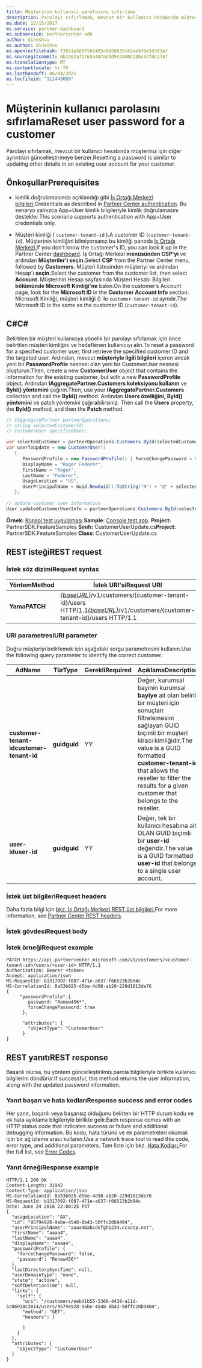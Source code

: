 ```yaml
---
title: Müşterinin kullanıcı parolasını sıfırlama
description: Parolayı sıfırlamak, mevcut bir kullanıcı hesabında müşteriniz için diğer ayrıntıları güncelleştirmeye benzer.
ms.date: 12/15/2017
ms.service: partner-dashboard
ms.subservice: partnercenter-sdk
author: dineshvu
ms.author: dineshvu
ms.openlocfilehash: f3661a588f566485cbd58035c63ae9f8e5d383af
ms.sourcegitcommit: 0b2a62af1765a447addd9c4340c28bc42fdc2747
ms.translationtype: MT
ms.contentlocale: tr-TR
ms.lasthandoff: 06/04/2021
ms.locfileid: "111445689"
---
```

# <a name="reset-user-password-for-a-customer"></a><span data-ttu-id="041bb-103">Müşterinin kullanıcı parolasını sıfırlama</span><span class="sxs-lookup"><span data-stu-id="041bb-103">Reset user password for a customer</span></span>

<span data-ttu-id="041bb-104">Parolayı sıfırlamak, mevcut bir kullanıcı hesabında müşteriniz için diğer ayrıntıları güncelleştirmeye benzer.</span><span class="sxs-lookup"><span data-stu-id="041bb-104">Resetting a password is similar to updating other details in an existing user account for your customer.</span></span>

## <a name="prerequisites"></a><span data-ttu-id="041bb-105">Önkoşullar</span><span class="sxs-lookup"><span data-stu-id="041bb-105">Prerequisites</span></span>

- <span data-ttu-id="041bb-106">kimlik doğrulamasında açıklandığı gibi [İş Ortağı Merkezi bilgileri.](partner-center-authentication.md)</span><span class="sxs-lookup"><span data-stu-id="041bb-106">Credentials as described in [Partner Center authentication](partner-center-authentication.md).</span></span> <span data-ttu-id="041bb-107">Bu senaryo yalnızca App+User kimlik bilgileriyle kimlik doğrulamasını destekler.</span><span class="sxs-lookup"><span data-stu-id="041bb-107">This scenario supports authentication with App+User credentials only.</span></span>

- <span data-ttu-id="041bb-108">Müşteri kimliği ( `customer-tenant-id` ).</span><span class="sxs-lookup"><span data-stu-id="041bb-108">A customer ID (`customer-tenant-id`).</span></span> <span data-ttu-id="041bb-109">Müşterinin kimliğini bilmiyorsanız bu kimliği panoda [İş Ortağı Merkezi.](https://partner.microsoft.com/dashboard)</span><span class="sxs-lookup"><span data-stu-id="041bb-109">If you don't know the customer's ID, you can look it up in the Partner Center [dashboard](https://partner.microsoft.com/dashboard).</span></span> <span data-ttu-id="041bb-110">İş Ortağı Merkezi **menüsünden CSP'yi** ve ardından **Müşteriler'i seçin.**</span><span class="sxs-lookup"><span data-stu-id="041bb-110">Select **CSP** from the Partner Center menu, followed by **Customers**.</span></span> <span data-ttu-id="041bb-111">Müşteri listesinden müşteriyi ve ardından Hesap'ı **seçin.**</span><span class="sxs-lookup"><span data-stu-id="041bb-111">Select the customer from the customer list, then select **Account**.</span></span> <span data-ttu-id="041bb-112">Müşterinin Hesap sayfasında Müşteri Hesabı Bilgileri **bölümünde Microsoft** **Kimliği'ne** bakın.</span><span class="sxs-lookup"><span data-stu-id="041bb-112">On the customer’s Account page, look for the **Microsoft ID** in the **Customer Account Info** section.</span></span> <span data-ttu-id="041bb-113">Microsoft Kimliği, müşteri kimliği () ile `customer-tenant-id` aynıdır.</span><span class="sxs-lookup"><span data-stu-id="041bb-113">The Microsoft ID is the same as the customer ID  (`customer-tenant-id`).</span></span>

## <a name="c"></a><span data-ttu-id="041bb-114">C\#</span><span class="sxs-lookup"><span data-stu-id="041bb-114">C\#</span></span>

<span data-ttu-id="041bb-115">Belirtilen bir müşteri kullanıcıya yönelik bir parolayı sıfırlamak için önce belirtilen müşteri kimliğini ve hedeflenen kullanıcıyı alın.</span><span class="sxs-lookup"><span data-stu-id="041bb-115">To reset a password for a specified customer user, first retrieve the specified customer ID and the targeted user.</span></span> <span data-ttu-id="041bb-116">Ardından, mevcut **müşteriyle ilgili bilgileri** içeren ancak yeni bir **PasswordProfile** nesnesi olan yeni bir CustomerUser nesnesi oluşturun.</span><span class="sxs-lookup"><span data-stu-id="041bb-116">Then, create a new **CustomerUser** object that contains the information for the existing customer, but with a new **PasswordProfile** object.</span></span> <span data-ttu-id="041bb-117">Ardından **IAggregatePartner.Customers koleksiyonu kullanın** ve **ById() yöntemini** çağırın.</span><span class="sxs-lookup"><span data-stu-id="041bb-117">Then, use your **IAggregatePartner.Customers** collection and call the **ById()** method.</span></span> <span data-ttu-id="041bb-118">Ardından **Users özelliğini,** **ById() yöntemini** ve patch yöntemini çağırabilirsiniz. </span><span class="sxs-lookup"><span data-stu-id="041bb-118">Then call the **Users** property, the **ById()** method, and then the **Patch** method.</span></span>

``` csharp
// IAggregatePartner partnerOperations;
// string selectedCustomerId;
// CustomerUser specifiedUser;

var selectedCustomer = partnerOperations.Customers.ById(selectedCustomerId).Get();
var userToUpdate = new CustomerUser()
   {
      PasswordProfile = new PasswordProfile() { ForceChangePassword = true, Password = "newPassword" },
      DisplayName = "Roger Federer",
      FirstName = "Roger",
      LastName = "Federer",
      UsageLocation = "US",
      UserPrincipalName = Guid.NewGuid().ToString("N") + "@" + selectedCustomer.CompanyProfile.Domain.ToString()
   };

// update customer user information
User updatedCustomerUserInfo = partnerOperations.Customers.ById(selectedCustomerId).Users.ById(specifiedUser.Id).Patch(userToUpdate);

```

<span data-ttu-id="041bb-119">**Örnek:** [Konsol test uygulaması](console-test-app.md).</span><span class="sxs-lookup"><span data-stu-id="041bb-119">**Sample**: [Console test app](console-test-app.md).</span></span> <span data-ttu-id="041bb-120">**Project:** PartnerSDK.FeatureSamples **Sınıfı:** CustomerUserUpdate.cs</span><span class="sxs-lookup"><span data-stu-id="041bb-120">**Project**: PartnerSDK.FeatureSamples **Class**: CustomerUserUpdate.cs</span></span>

## <a name="rest-request"></a><span data-ttu-id="041bb-121">REST isteği</span><span class="sxs-lookup"><span data-stu-id="041bb-121">REST request</span></span>

### <a name="request-syntax"></a><span data-ttu-id="041bb-122">İstek söz dizimi</span><span class="sxs-lookup"><span data-stu-id="041bb-122">Request syntax</span></span>

| <span data-ttu-id="041bb-123">Yöntem</span><span class="sxs-lookup"><span data-stu-id="041bb-123">Method</span></span>    | <span data-ttu-id="041bb-124">İstek URI'si</span><span class="sxs-lookup"><span data-stu-id="041bb-124">Request URI</span></span>                                                                                  |
|-----------|----------------------------------------------------------------------------------------------|
| <span data-ttu-id="041bb-125">**Yama**</span><span class="sxs-lookup"><span data-stu-id="041bb-125">**PATCH**</span></span> | <span data-ttu-id="041bb-126">[*{baseURL}*](partner-center-rest-urls.md)/v1/customers/{customer-tenant-id}/users HTTP/1.1</span><span class="sxs-lookup"><span data-stu-id="041bb-126">[*{baseURL}*](partner-center-rest-urls.md)/v1/customers/{customer-tenant-id}/users HTTP/1.1</span></span> |

### <a name="uri-parameter"></a><span data-ttu-id="041bb-127">URI parametresi</span><span class="sxs-lookup"><span data-stu-id="041bb-127">URI parameter</span></span>

<span data-ttu-id="041bb-128">Doğru müşteriyi belirlemek için aşağıdaki sorgu parametresini kullanın.</span><span class="sxs-lookup"><span data-stu-id="041bb-128">Use the following query parameter to identify the correct customer.</span></span>

| <span data-ttu-id="041bb-129">Ad</span><span class="sxs-lookup"><span data-stu-id="041bb-129">Name</span></span>                   | <span data-ttu-id="041bb-130">Tür</span><span class="sxs-lookup"><span data-stu-id="041bb-130">Type</span></span>     | <span data-ttu-id="041bb-131">Gerekli</span><span class="sxs-lookup"><span data-stu-id="041bb-131">Required</span></span> | <span data-ttu-id="041bb-132">Açıklama</span><span class="sxs-lookup"><span data-stu-id="041bb-132">Description</span></span>                                                                                                                                            |
|------------------------|----------|----------|--------------------------------------------------------------------------------------------------------------------------------------------------------|
| <span data-ttu-id="041bb-133">**customer-tenant-id**</span><span class="sxs-lookup"><span data-stu-id="041bb-133">**customer-tenant-id**</span></span> | <span data-ttu-id="041bb-134">**guid**</span><span class="sxs-lookup"><span data-stu-id="041bb-134">**guid**</span></span> | <span data-ttu-id="041bb-135">Y</span><span class="sxs-lookup"><span data-stu-id="041bb-135">Y</span></span>        | <span data-ttu-id="041bb-136">Değer, kurumsal bayinin kurumsal **bayiye** ait olan belirli bir müşteri için sonuçları filtrelemesini sağlayan GUID biçimli bir müşteri kiracı kimliğidir.</span><span class="sxs-lookup"><span data-stu-id="041bb-136">The value is a GUID formatted **customer-tenant-id** that allows the reseller to filter the results for a given customer that belongs to the reseller.</span></span> |
| <span data-ttu-id="041bb-137">**user-id**</span><span class="sxs-lookup"><span data-stu-id="041bb-137">**user-id**</span></span>            | <span data-ttu-id="041bb-138">**guid**</span><span class="sxs-lookup"><span data-stu-id="041bb-138">**guid**</span></span> | <span data-ttu-id="041bb-139">Y</span><span class="sxs-lookup"><span data-stu-id="041bb-139">Y</span></span>        | <span data-ttu-id="041bb-140">Değer, tek bir kullanıcı hesabına ait OLAN GUID biçimli bir **user-id** değeridir.</span><span class="sxs-lookup"><span data-stu-id="041bb-140">The value is a GUID formatted **user-id** that belongs to a single user account.</span></span>                                                                       |

### <a name="request-headers"></a><span data-ttu-id="041bb-141">İstek üst bilgileri</span><span class="sxs-lookup"><span data-stu-id="041bb-141">Request headers</span></span>

<span data-ttu-id="041bb-142">Daha fazla bilgi için [bkz. İş Ortağı Merkezi REST üst bilgileri.](headers.md)</span><span class="sxs-lookup"><span data-stu-id="041bb-142">For more information, see [Partner Center REST headers](headers.md).</span></span>

### <a name="request-body"></a><span data-ttu-id="041bb-143">İstek gövdesi</span><span class="sxs-lookup"><span data-stu-id="041bb-143">Request body</span></span>

### <a name="request-example"></a><span data-ttu-id="041bb-144">İstek örneği</span><span class="sxs-lookup"><span data-stu-id="041bb-144">Request example</span></span>

```http
PATCH https://api.partnercenter.microsoft.com/v1/customers/<customer-tenant-id>/users/<user-id> HTTP/1.1
Authorization: Bearer <token>
Accept: application/json
MS-RequestId: b1317092-f087-471e-a637-f66523b2b94c
MS-CorrelationId: 8a53b025-d5be-4d98-ab20-229d1813de76
{
     "passwordProfile":{
        password: "Renew456*",
        forceChangePassword: true
      },

      "attributes": {
        "objectType": "CustomerUser"
      }
}
```

## <a name="rest-response"></a><span data-ttu-id="041bb-145">REST yanıtı</span><span class="sxs-lookup"><span data-stu-id="041bb-145">REST response</span></span>

<span data-ttu-id="041bb-146">Başarılı olursa, bu yöntem güncelleştirilmiş parola bilgileriyle birlikte kullanıcı bilgilerini döndürür.</span><span class="sxs-lookup"><span data-stu-id="041bb-146">If successful, this method returns the user information, along with the updated password information.</span></span>

### <a name="response-success-and-error-codes"></a><span data-ttu-id="041bb-147">Yanıt başarı ve hata kodları</span><span class="sxs-lookup"><span data-stu-id="041bb-147">Response success and error codes</span></span>

<span data-ttu-id="041bb-148">Her yanıt, başarılı veya başarısız olduğunu belirten bir HTTP durum kodu ve ek hata ayıklama bilgileriyle birlikte gelir.</span><span class="sxs-lookup"><span data-stu-id="041bb-148">Each response comes with an HTTP status code that indicates success or failure and additional debugging information.</span></span> <span data-ttu-id="041bb-149">Bu kodu, hata türünü ve ek parametreleri okumak için bir ağ izleme aracı kullanın.</span><span class="sxs-lookup"><span data-stu-id="041bb-149">Use a network trace tool to read this code, error type, and additional parameters.</span></span> <span data-ttu-id="041bb-150">Tam liste için bkz. [Hata Kodları.](error-codes.md)</span><span class="sxs-lookup"><span data-stu-id="041bb-150">For the full list, see [Error Codes](error-codes.md).</span></span>

### <a name="response-example"></a><span data-ttu-id="041bb-151">Yanıt örneği</span><span class="sxs-lookup"><span data-stu-id="041bb-151">Response example</span></span>

```http
HTTP/1.1 200 OK
Content-Length: 31942
Content-Type: application/json
MS-CorrelationId: 8a53b025-d5be-4d98-ab20-229d1813de76
MS-RequestId: b1317092-f087-471e-a637-f66523b2b94c
Date: June 24 2016 22:00:25 PST
{
  "usageLocation": "AX",
  "id": "95794928-9abe-4548-8b43-50ffc20b9404",
  "userPrincipalName": "aaaa4@abcdefgh1234.ccsctp.net",
  "firstName": "aaaa4",
  "lastName": "aaaa4",
  "displayName": "aaaa4",
  "passwordProfile": {
    "forceChangePassword": false,
    "password": "Renew456*"
  },
  "lastDirectorySyncTime": null,
  "userDomainType": "none",
  "state": "active",
  "softDeletionTime": null,
  "links": {
    "self": {
      "uri": "/customers/eebd1b55-5360-4438-a11d-5c06918c3014/users/95794928-9abe-4548-8b43-50ffc20b9404",
      "method": "GET",
      "headers": [

      ]
    }
  },
  "attributes": {
    "objectType": "CustomerUser"
  }
}
```
